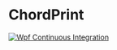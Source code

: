# ChordPrint

[![Wpf Continuous Integration](https://github.com/alexousky/ChordPrint/actions/workflows/ci.yml/badge.svg)](https://github.com/alexousky/ChordPrint/actions/workflows/ci.yml)
